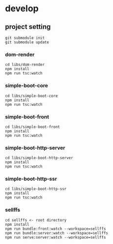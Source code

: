 # develop
## project setting
```shell
git submodule init
git submodule update
```

### dom-render
```shell
cd libs/dom-render
npm install
npm run tsc:watch
```

### simple-boot-core
```shell
cd libs/simple-boot-core
npm install
npm run tsc:watch
```

### simple-boot-front
```shell
cd libs/simple-boot-front
npm install
npm run tsc:watch
```

### simple-boot-http-server
```shell
cd libs/simple-boot-http-server
npm install
npm run tsc:watch
```

### simple-boot-http-ssr
```shell
cd libs/simple-boot-http-ssr
npm install
npm run tsc:watch
```

### sellffs
```
cd sellffs <- root directory
npm install
npm run bundle:front:watch --workspace=sellffs
npm run bundle:server:watch --workspace=sellffs
npm run serve:server:watch --workspace=sellffs
```
